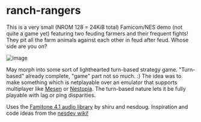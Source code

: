 # ranch-rangers
This is a very small (NROM 128 = 24KiB total) Famicom/NES demo (not quite a game yet) featuring two feuding farmers and their frequent fights! They pit all the farm animals against each other in feud after feud. Whose side are you on?

![image](https://i.imgur.com/TBEE74A.png)

May morph into some sort of lighthearted turn-based strategy game. "Turn-based" already complete, "game" part not so much. :) The idea was to make something which is netplayable over an emulator that supports multiplayer like [Mesen](https://www.mesen.ca/) or [Nestopia](http://nestopia.sourceforge.net/). The turn-based nature lets it be fully playable with lag or ping disparities.

Uses the [Famitone 4.1 audio library](https://github.com/nesdoug/famitone4.1) by shiru and nesdoug. Inspiration and code ideas from the [nesdev wiki!](http://wiki.nesdev.com/w/index.php/Nesdev_Wiki)
